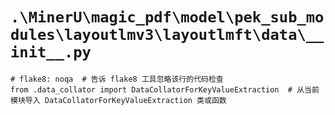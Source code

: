 # `.\MinerU\magic_pdf\model\pek_sub_modules\layoutlmv3\layoutlmft\data\__init__.py`

```
# flake8: noqa  # 告诉 flake8 工具忽略该行的代码检查
from .data_collator import DataCollatorForKeyValueExtraction  # 从当前模块导入 DataCollatorForKeyValueExtraction 类或函数
```